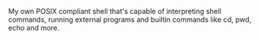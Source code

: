 My own POSIX compliant shell that's capable of interpreting shell commands, running external programs and builtin commands like cd, pwd, echo and more.
